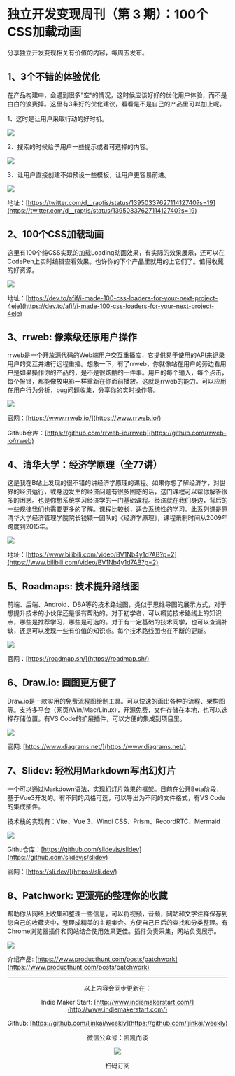 # 独立开发变现周刊（第 3 期）：100个CSS加载动画

分享独立开发变现相关有价值的内容，每周五发布。

## 1、3个不错的体验优化

在产品构建中，会遇到很多”空“的情况，这时候应该好好的优化用户体验，而不是白白的浪费掉。这里有3条好的优化建议，看看是不是自己的产品里可以加上呢。

1、这时是让用户采取行动的好时机。

![](http://qiniu.gafata.com/2021-05-20-Untitled%200.png?imageView2/2/w/600)

2、搜索的时候给予用户一些提示或者可选择的内容。

![](http://qiniu.gafata.com/2021-05-20-Untitled%201.png?imageView2/2/w/600)

3、让用户直接创建不如预设一些模板，让用户更容易前进。

![](http://qiniu.gafata.com/2021-05-20-Untitled%202.png?imageView2/2/w/600)

地址：[https://twitter.com/d__raptis/status/1395033762711412740?s=19](https://twitter.com/d__raptis/status/1395033762711412740?s=19)

## 2、100个CSS加载动画

这里有100个纯CSS实现的加载Loading动画效果，有实际的效果展示，还可以在CodePen上实时编辑查看效果。也许你的下个产品里就用的上它们了。值得收藏的好资源。

![](http://qiniu.gafata.com/2021-05-20-Untitled%203.png?imageView2/2/w/600)

地址：[https://dev.to/afif/i-made-100-css-loaders-for-your-next-project-4eje](https://dev.to/afif/i-made-100-css-loaders-for-your-next-project-4eje)

## 3、rrweb: 像素级还原用户操作

rrweb是一个开放源代码的Web端用户交互重播库，它提供易于使用的API来记录用户的交互并进行远程重播。想象一下，有了rrweb，你就像站在用户的旁边看用户是如果操作你的产品的，是不是很炫酷的一件事。用户的每个输入，每个点击，每个报错，都能像放电影一样重新在你面前播放。这就是rrweb的能力。可以应用在用户行为分析，bug问题收集，分享你的实时操作等。

![](http://qiniu.gafata.com/2021-05-20-Untitled%204.png?imageView2/2/w/600)

官网：[https://www.rrweb.io/](https://www.rrweb.io/)

Github仓库：[https://github.com/rrweb-io/rrweb](https://github.com/rrweb-io/rrweb)

## 4、清华大学：经济学原理（全77讲）

这是我在B站上发现的很不错的讲经济学原理的课程。如果你想了解经济学，对世界的经济运行，或身边发生的经济问题有很多困惑的话，这门课程可以帮你解答很多的困惑。也是你想系统学习经济学的一门基础课程。经济就在我们身边，背后的一些规律我们也需要更多的了解。课程比较长，适合系统性的学习。此系列课是原清华大学经济管理学院院长钱颖一团队的《经济学原理》，课程录制时间从2009年跨度到2015年。

![](http://qiniu.gafata.com/2021-05-20-Untitled%205.png?imageView2/2/w/600)

地址：[https://www.bilibili.com/video/BV1Nb4y1d7AB?p=2](https://www.bilibili.com/video/BV1Nb4y1d7AB?p=2)

## 5、Roadmaps: 技术提升路线图

前端、后端、Android、DBA等的技术路线图，类似于思维导图的展示方式，对于想提升技术的小伙伴还是很有帮助的。对于初学者，可以概览技术路线上的知识点，哪些是推荐学习，哪些是可选的。对于有一定基础的技术同学，也可以查漏补缺，还是可以发现一些有价值的知识点。每个技术路线图也在不断的更新。

![](http://qiniu.gafata.com/2021-05-20-Untitled%206.png?imageView2/2/w/600)

官网：[https://roadmap.sh/](https://roadmap.sh/)

## 6、Draw.io: 画图更方便了

Draw.io是一款实用的免费流程图绘制工具。可以快速的画出各种的流程、架构图等。支持多平台（网页/Win/Mac/Linux），开源免费，文件存储在本地，也可以选择存储位置。有VS Code的扩展插件，可以方便的集成到项目里。

![](http://qiniu.gafata.com/2021-05-20-Untitled%207.png?imageView2/2/w/600)

官网: [https://www.diagrams.net/](https://www.diagrams.net/)

## 7、Slidev: 轻松用Markdown写出幻灯片

一个可以通过Markdown语法，实现幻灯片效果的框架。目前在公开Beta阶段，基于Vue3开发的。有不同的风格可选，可以导出为不同的文件格式，有VS Code的集成插件。

技术栈的实现有：Vite、Vue 3、Windi CSS、Prism、RecordRTC、Mermaid

![](http://qiniu.gafata.com/2021-05-20-Untitled%208.png?imageView2/2/w/600)

Githu仓库：[https://github.com/slidevjs/slidev](https://github.com/slidevjs/slidev)

官网：[https://sli.dev/](https://sli.dev/)

## 8、Patchwork: 更漂亮的整理你的收藏

帮助你从网络上收集和整理一些信息，可以将视频，音频，网站和文字注释保存到您自己的收藏夹中，整理成精美的主题集合。方便自己日后的查找和分类整理。有Chrome浏览器插件和网站结合使用效果更佳。插件负责采集，网站负责展示。

![](http://qiniu.gafata.com/2021-05-20-Untitled%209.png?imageView2/2/w/600)

介绍产品: [https://www.producthunt.com/posts/patchwork](https://www.producthunt.com/posts/patchwork)

---
<center>
以上内容会同步更新在：

Indie Maker Start: [http://www.indiemakerstart.com/](http://www.indiemakerstart.com/)

Github: [https://github.com/ljinkai/weekly](https://github.com/ljinkai/weekly)

微信公众号：凯凯而谈


![](http://qiniu.gafata.com/2019-03-17-web-bear.jpg?imageView2/2/w/200)

扫码订阅
</center>